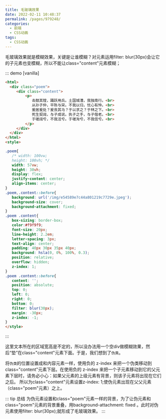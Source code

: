 ```yaml
---
title: 毛玻璃效果
date: 2022-02-11 10:48:37
permalink: /pages/979248/
categories:
  - 前端
  - CSS动画
tags:
  - CSS动画
---
```


毛玻璃效果就是模糊效果，关键是让谁模糊？对元素运用filter: blur(30px)会让它的子元素也变模糊，所以不能让class="content"元素模糊；


::: demo [vanilla]
``` html
<html>
  <div class="poem">
     <div class="content">
         <p>
            击鼓其镗，踊跃用兵。土国城漕，我独南行。<br>
            从孙子仲，平陈与宋。不我以归，忧心有忡。<br>
            爰居爰处？爰丧其马？于以求之？于林之下。<br>
            死生契阔，与子成说。执子之手，与子偕老。<br>
            于嗟阔兮，不我活兮。于嗟洵兮，不我信兮。<br>
         </p>
     </div>
  </div>
</html>
<style>

.poem{
   /* width: 100vw;
   height: 100vh; */
   width: 57vw;
   height: 30vh;
   display: flex;
   justify-content: center;
   align-items: center;
}
.poem,.content::before{
   background: url('/img/e54589e7c44a801219c7729e.jpeg');
   background-size: cover;
   background-attachment: fixed;
}
.poem .content{
   box-sizing: border-box;
   color:#f9f9f9;
   font-size: 20px;
   line-height: 2.2em;
   letter-spacing: 3px;
   text-align: center;
   padding: 40px 30px 35px 40px;
   background: hsla(0, 0%, 100%, 0.3);
   position: relative;
   overflow: hidden;
   z-index: 1;
}
.poem .content::before{
   content: '';
   position: absolute;
   top: 0;
   left: 0;
   right: 0;
   bottom: 0;
   filter: blur(30px);
   margin: -30px;
   z-index: -1;
}
</style>
```
:::

这里文本所在的区域宽高是不定的，所以没办法用一个空div做模糊效果，然后“垫”在class="content"元素下面。于是，我们想到了`伪类`。


将`伪类`的位置设置成和内容元素一样，使用负的 z-index 来把一个伪类移动到class="content"元素下层。在使用负的 z-index 来把一个子元素移动到它的父元素下层时，请务必小心：如果父元素的上级元素有背景，则该子元素将出现在它们之后。 所以为class="content"元素设置z-index: 1;使伪元素出现在父父元素（class="poem"元素）之上。

::: tip 总结
为伪元素设置和class="poem"元素一样的背景，为了让伪元素和class="poem"元素的背景重叠，用background-attachment: fixed 。此时对伪元素使用filter: blur(30px);就形成了毛玻璃效果。
:::
